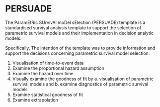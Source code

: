 # PERSUADE

The ParamEtRic SUrvivAl moDel sElection (PERSUADE) template is a standardised survival analysis template to support the selection of parametric survival models and their implementation in decision analytic models. 

Specifically, The intention of the template was to provide information and support the decisions concerning parametric survival model selection:
1)	Visualisation of time-to-event data
2)	Examine the proportional hazard assumption
3)	Examine the hazard over time
4)	Visually examine the goodness of fit by a. visualisation of parametric survival models and b. examine diagnostics of parametric survival models
5)	Examine statistical goodness of fit
6)	Examine extrapolation
